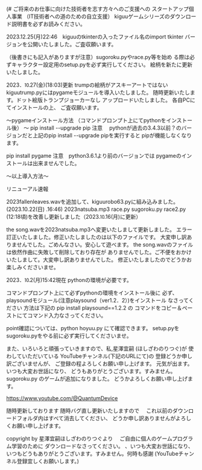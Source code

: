﻿(# ご将来のお仕事に向けた技術者を志す方々へのご支援への
スタートアップ個人事業
（IT技術者への道のための自立支援）
 kiguuゲームシリーズのダウンロード説明書を必ずお読みください。

2023.12.25(月)22:46　kiguuのtkinterの入ったファイル名のimport
 tkinter バージョンを公開いたしました。ご査収願います。




（後書きにも記入がありますが注意）sugoroku.pyやrace.py等を始め
る際は必ずキャラクター設定用のsetup.pyを必ず実行してください。
絵柄を新たに更新いたしました。

2023．⒑27(金)(18:03)更新
trumpの絵柄がアスキーアートではない
kiguutrump.pyにはpygameモジュールを導入いたしました。
随時更新いたします。ドット絵版トランプジョーカーなし
アップロードいたしました。
各自PCにてインストールの上、
ご査収願います。

～pygameインストール方法
（コマンドプロンプト上にてpythonをインストール後）
～
pip install --upgrade pip 
注意　
pythonが過去の3.4.3以前？のバージョンだと上記のpip install
 --upgrade pipを実行すると pipが機能しなくなります。


pip install pygame 
注意　python3.6.1より前のバージョンでは
pygameのインストールは出来ませんでした。

～以上導入方法～

リニューアル速報　

2023fallenleaves.wavを追加して、kiguurobo63.pyに組み込みました。
(2023.10.22(日) .16:46)
2023natsuba.mp3 race.py sugoroku.py
 race2.py (12:18頃)を改善し更新しました（2023.⒑16(月)に更新）

the song.wavを2023natsuba.mp3へ変更いたしまして更新しました。
エラー訂正いたしました。修正いたしましたのは以下のファイルです。
大変申し訳ありませんでした。ごめんなさい。安心して遊べます。
the song.wavのファイルは依然作曲に失敗して削除しており存在が
ありませんでした。ご不便をおかけいたしまして。大変申し訳ありませんでした。
修正いたしましたのでどうかお楽しみくださいませ。


2023．⒑2(月)15:42現在
pythonの環境が必要です。

コマンドプロンプト上にて必ずpythonの環境をインストール後に
必ず、
playsoundモジュール(注意playsound（ver1.2．2）)をインストール
なさってください
方法は下記の
pip install playsound==1.2.2
の
コマンドをコピー＆ペーストにてコマンド入力なさってください。


point確認については、python hoyuu.py にて確認できます。
setup.pyをsugoroku.pyをやる前に必ず実行してくださいませ。

また、いろいろと頑張っていきますので、私,星澤宜嗣
(ほしざわのりつぐ)が
使わしていただいている YouTubeチャンネル(下記のURLにて)の
登録どうか申し訳ございませんが、
ご登録の程よろしくお願い申し上げます。
元気が出ます。
いつも大変お世話になり、
どうもありがとうございます。すみません。
sugoroku.py のゲームが追加になりました。
どうかよろしくお願い申し上げます。

https://www.youtube.com/@QuantumDevice

随時更新しております
随時バグ直し更新いたしますので　
これ以前のダウンロードフォルダ内はすべて消去してください、
どうか申し訳ありませんがよろしくお願い申し上げます。

copyright by 星澤宜嗣ほしざわのりつぐより　
ご自由に個人のゲームプログラム学習のために
ダウンロードなさってください。
、いつも大変お世話になり、
いつもどうもありがとうございます。すみません。何時も感謝
 (YouTubeチャンネル登録宜しくお願いします。)
